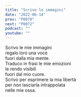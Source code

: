 ```yaml
---
title: "Scrivo le immagini"
date: "2022-06-14"
prev: "P0070"
next: "P0072"
podcast: ""
youtube: ""
---
```


Scrivo le mie immagini  
regalo loro una voce  
fuori dalla mia mente.  
Traduco in frasi le mie emozioni  
le rendo visibili  
fuori dal mio cuore.  
Scrivo per esprimere la mia libertà  
per non lasciarla intrappolata  
nelle mie ossa.
